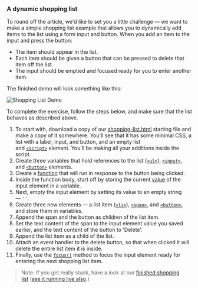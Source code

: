 ### A dynamic shopping list

To round off the article, we'd like to set you a little challenge — we want to make a simple shopping list example that allows you to dynamically add items to the list using a form input and button. When you add an item to the input and press the button:

- The item should appear in the list.
- Each item should be given a button that can be pressed to delete that item off the list.
- The input should be emptied and focused ready for you to enter another item.

The finished demo will look something like this:

![Shopping List Demo](https://mdn.mozillademos.org/files/14563/shopping-list.png)

To complete the exercise, follow the steps below, and make sure that the list behaves as described above.

1. To start with, download a copy of our [shopping-list.html](https://github.com/mdn/learning-area/blob/master/javascript/apis/document-manipulation/shopping-list.html) starting file and make a copy of it somewhere. You'll see that it has some minimal CSS, a list with a label, input, and button, and an empty list and [`<script>`](https://developer.mozilla.org/en-US/docs/Web/HTML/Element/script) element. You'll be making all your additions inside the script.
2. Create three variables that hold references to the list ([`<ul>`](https://developer.mozilla.org/en-US/docs/Web/HTML/Element/ul)), [`<input>`](https://developer.mozilla.org/en-US/docs/Web/HTML/Element/input), and [`<button>`](https://developer.mozilla.org/en-US/docs/Web/HTML/Element/button) elements.
3. Create a [function](https://developer.mozilla.org/en-US/docs/Learn/JavaScript/Building_blocks/Functions) that will run in response to the button being clicked.
4. Inside the function body, start off by storing the current [value](https://developer.mozilla.org/en-US/docs/Web/API/HTMLInputElement#Properties) of the input element in a variable.
5. Next, empty the input element by setting its value to an empty string — `''`.
6. Create three new elements — a list item ([`<li>`](https://developer.mozilla.org/en-US/docs/Web/HTML/Element/li)), [`<span>`](https://developer.mozilla.org/en-US/docs/Web/HTML/Element/span), and [`<button>`](https://developer.mozilla.org/en-US/docs/Web/HTML/Element/button), and store them in variables.
7. Append the span and the button as children of the list item.
8. Set the text content of the span to the input element value you saved earlier, and the text content of the button to 'Delete'.
9. Append the list item as a child of the list.
10. Attach an event handler to the delete button, so that when clicked it will delete the entire list item it is inside.
11. Finally, use the [`focus()`](https://developer.mozilla.org/en-US/docs/Web/API/HTMLElement/focus) method to focus the input element ready for entering the next shopping list item.

> Note: If you get really stuck, have a look at our [finished shopping list](https://github.com/mdn/learning-area/blob/master/javascript/apis/document-manipulation/shopping-list-finished.html) ([see it running live also](http://mdn.github.io/learning-area/javascript/apis/document-manipulation/shopping-list-finished.html).)